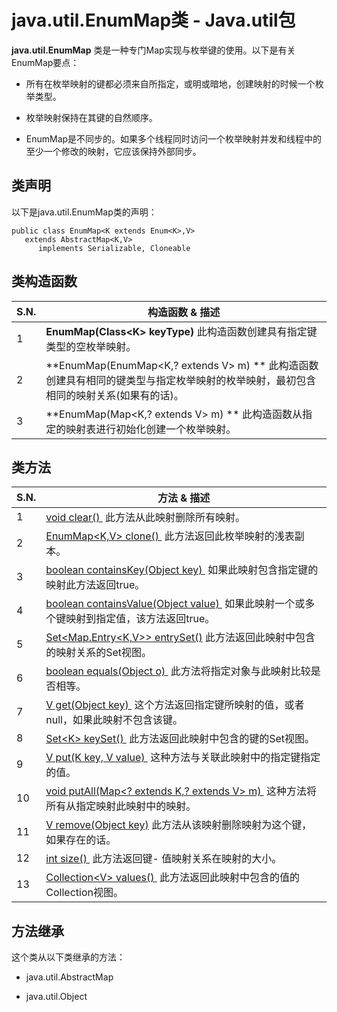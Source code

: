 # java.util.EnumMap类 - Java.util包

**java.util.EnumMap** 类是一种专门Map实现与枚举键的使用。以下是有关EnumMap要点：

*   所有在枚举映射的键都必须来自所指定，或明或暗地，创建映射的时候一个枚举类型。

*   枚举映射保持在其键的自然顺序。

*   EnumMap是不同步的。如果多个线程同时访问一个枚举映射并发和线程中的至少一个修改的映射，它应该保持外部同步。

## 类声明

以下是java.util.EnumMap类的声明：

```
public class EnumMap<K extends Enum<K>,V>
   extends AbstractMap<K,V>
      implements Serializable, Cloneable
```

## 类构造函数

| S.N. | 构造函数 & 描述 |
| --- | --- |
| 1 | **EnumMap(Class&lt;K&gt; keyType)** 此构造函数创建具有指定键类型的空枚举映射。 |
| 2 | **EnumMap(EnumMap&lt;K,? extends V&gt; m) ** 此构造函数创建具有相同的键类型与指定枚举映射的枚举映射，最初包含相同的映射关系(如果有的话)。 |
| 3 | **EnumMap(Map&lt;K,? extends V&gt; m) ** 此构造函数从指定的映射表进行初始化创建一个枚举映射。 |

## 类方法

| S.N. | 方法 & 描述 |
| --- | --- |
| 1 | [void clear() ](http://www.yiibai.com/java/util/enummap_clear.html) 此方法从此映射删除所有映射。 |
| 2 | [EnumMap&lt;K,V&gt; clone() ](http://www.yiibai.com/java/util/enummap_clone.html) 此方法返回此枚举映射的浅表副本。 |
| 3 | [boolean containsKey(Object key) ](http://www.yiibai.com/java/util/enummap_containskey.html) 如果此映射包含指定键的映射此方法返回true。 |
| 4 | [boolean containsValue(Object value) ](http://www.yiibai.com/java/util/enummap_containsvalue.html) 如果此映射一个或多个键映射到指定值，该方法返回true。 |
| 5 | [Set&lt;Map.Entry&lt;K,V&gt;&gt; entrySet()](http://www.yiibai.com/java/util/enummap_entryset.html) 此方法返回此映射中包含的映射关系的Set视图。 |
| 6 | [boolean equals(Object o) ](http://www.yiibai.com/java/util/enummap_equals.html) 此方法将指定对象与此映射比较是否相等。 |
| 7 | [V get(Object key) ](http://www.yiibai.com/java/util/enummap_get.html) 这个方法返回指定键所映射的值，或者null，如果此映射不包含该键。 |
| 8 | [Set&lt;K&gt; keySet() ](http://www.yiibai.com/java/util/enummap_keyset.html) 此方法返回此映射中包含的键的Set视图。 |
| 9 | [V put(K key, V value) ](http://www.yiibai.com/java/util/enummap_put.html) 这种方法与关联此映射中的指定键指定的值。 |
| 10 | [void putAll(Map&lt;? extends K,? extends V&gt; m) ](http://www.yiibai.com/java/util/enummap_putall.html) 这种方法将所有从指定映射此映射中的映射。 |
| 11 | [V remove(Object key)](http://www.yiibai.com/java/util/enummap_remove.html) 此方法从该映射删除映射为这个键，如果存在的话。 |
| 12 | [int size() ](http://www.yiibai.com/java/util/enummap_size.html) 此方法返回键- 值映射关系在映射的大小。 |
| 13 | [Collection&lt;V&gt; values() ](http://www.yiibai.com/java/util/enummap_values.html) 此方法返回此映射中包含的值的Collection视图。 |

## 方法继承

这个类从以下类继承的方法：

*   java.util.AbstractMap

*   java.util.Object

